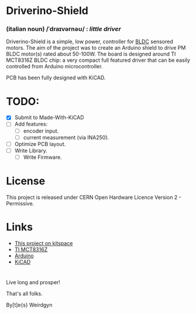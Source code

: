 # Driverino-Shield

### (italian noun) /ˈdraɪvərnəʊ/ : *little driver*

Driverino-Shield is a simple, low power, controller for [BLDC](https://en.wikipedia.org/wiki/Brushless_DC_electric_motor) sensored motors.
The aim of the project was to create an Arduino shield to drive PM BLDC motor(s) rated about 50-100W.
The board is designed around TI MCT8316Z BLDC chip: a very compact full featured driver that can be easily controlled from Arduino microcontroller.

PCB has been fully designed with KiCAD.

# TODO:

- [X] Submit to Made-With-KiCAD
- [ ] Add features:
   - [ ] encoder input.
   - [ ] current measurement (via INA250).
- [ ] Optimize PCB layout.
- [ ] Write Library.
   - [ ] Write Firmware.

# License

This project is released under CERN Open Hardware Licence Version 2 - Permissive.

# Links
* [This project on kitspace](https://kitspace.org/boards/github.com/weirdgyn/driverino-shield/)
* [TI MCT8316Z](https://www.ti.com/product/MCT8316Z?keyMatch=MCT8316Z&tisearch=search-everything)
* [Arduino](https://www.arduino.cc/)
* [KiCAD](https://www.kicad.org/)

#

Live long and prosper!

That's all folks.

By[t]e{s} Weirdgyn
